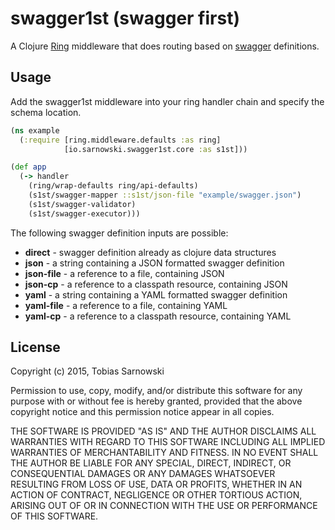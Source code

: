 # swagger1st (swagger first)

A Clojure [Ring](https://github.com/ring-clojure/ring) middleware that does routing based on
[swagger](http://swagger.io/) definitions.

## Usage

Add the swagger1st middleware into your ring handler chain and specify the schema location.

```clojure
(ns example
  (:require [ring.middleware.defaults :as ring]
            [io.sarnowski.swagger1st.core :as s1st]))

(def app
  (-> handler
    (ring/wrap-defaults ring/api-defaults)
    (s1st/swagger-mapper ::s1st/json-file "example/swagger.json")
    (s1st/swagger-validator)
    (s1st/swagger-executor)))
```

The following swagger definition inputs are possible:

* **direct** - swagger definition already as clojure data structures
* **json** - a string containing a JSON formatted swagger definition
* **json-file** - a reference to a file, containing JSON
* **json-cp** - a reference to a classpath resource, containing JSON
* **yaml** - a string containing a YAML formatted swagger definition
* **yaml-file** - a reference to a file, containing YAML
* **yaml-cp** - a reference to a classpath resource, containing YAML

## License

Copyright (c) 2015, Tobias Sarnowski

Permission to use, copy, modify, and/or distribute this software for any purpose with or without fee is hereby granted,
provided that the above copyright notice and this permission notice appear in all copies.

THE SOFTWARE IS PROVIDED "AS IS" AND THE AUTHOR DISCLAIMS ALL WARRANTIES WITH REGARD TO THIS SOFTWARE INCLUDING ALL
IMPLIED WARRANTIES OF MERCHANTABILITY AND FITNESS. IN NO EVENT SHALL THE AUTHOR BE LIABLE FOR ANY SPECIAL, DIRECT,
INDIRECT, OR CONSEQUENTIAL DAMAGES OR ANY DAMAGES WHATSOEVER RESULTING FROM LOSS OF USE, DATA OR PROFITS, WHETHER IN AN
ACTION OF CONTRACT, NEGLIGENCE OR OTHER TORTIOUS ACTION, ARISING OUT OF OR IN CONNECTION WITH THE USE OR PERFORMANCE OF
THIS SOFTWARE.
